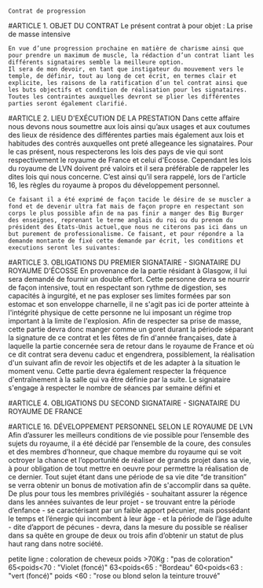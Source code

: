                                                                                     Contrat de progression


#ARTICLE 1. OBJET DU CONTRAT
    Le présent contrat à pour objet : La prise de masse intensive

    En vue d’une progression prochaine en matière de charisme ainsi que pour prendre un maximum de muscle, la rédaction d’un contrat liant les différents signataires semble la meilleure option.
    Il sera de mon devoir, en tant que instigateur du mouvement vers le temple, de définir, tout au long de cet écrit, en termes clair et explicite, les raisons de la ratification d’un tel contrat ainsi que les buts objectifs et condition de réalisation pour les signataires.
    Toutes les contraintes auxquelles devront se plier les différentes parties seront également clarifié.

#ARTICLE 2. LIEU D'EXÉCUTION DE LA PRESTATION
    Dans cette affaire nous devons nous soumettre aux lois ainsi qu’aux usages et aux coutumes des lieux de résidence des différentes parties mais également aux lois et habitudes des contrés auxquelles ont preté allegeance les signataires.
    Pour le cas présent, nous respecterons les lois des pays de vie qui sont respectivement le royaume de France et celui d'Ecosse.
    Cependant les lois du royaume de LVN doivent pré valoirs et il sera préférable de rappeler les dites lois qui nous concerne. C’est ainsi qu’il sera rappelé, lors de l'article 16, les règles du royaume à propos du développement personnel.

    Ce faisant il a été exprimé de façon tacide le désire de se muscler a fond et de devenir ultra fat mais de façon propre en respectant son corps le plus possible afin de na pas finir a manger des Big Burger des enseignes, reprenant le terme anglais du roi ou du prenom du président des États-Unis actuel,que nous ne citerons pas ici dans un but purement de professionalisme. Ce faisant, et pour répondre a la demande montante de fixé cette demande par écrit, les conditions et executions seront les suivantes:

#ARTICLE 3. OBLIGATIONS DU PREMIER SIGNATAIRE - SIGNATAIRE DU ROYAUME D'ÉCOSSE
    En provenance de la partie résidant à Glasgow, il lui sera demandé de fournir un double effort.
    Cette personne devra se nourrir de façon intensive, tout en respectant son rythme de digestion, ses capacités à ingurgité, et ne pas exploser ses limites formées par son estomac et son enveloppe charnelle, il ne s'agit pas ici de porter atteinte à l'intégrité physique de cette personne ne lui imposant un régime trop important à la limite de l'explosion.
    Afin de respecter sa prise de masse, cette partie devra donc manger comme un goret durant la période séparant la signature de ce contrat et les fêtes de fin d'année françaises, date à laquelle la partie concernée sera de retour dans le royaume de France et où ce dit contrat sera devenu caduc et engendrera, possiblement, la réalisation d'un suivant afin de revoir les objectifs et de les adapter à la situation le moment venu. Cette partie devra également respecter la fréquence d'entraînement à la salle qui va être définie par la suite. Le signataire s'engage à respecter le nombre de séances par semaine défini et

#ARTICLE 4. OBLIGATIONS DU SECOND SIGNATAIRE - SIGNATAIRE DU ROYAUME DE FRANCE



#ARTICLE 16. DÉVELOPPEMENT PERSONNEL SELON LE ROYAUME DE LVN
    Afin d’assurer les meilleurs conditions de vie possible pour l’ensemble des sujets du royaume, il a été décidé par l’ensemble de la coure, des consules et des membres d’honneur, que chaque membre du royaume qui se voit octroyer la chance et l’opportunité de réaliser de grands projet dans sa vie, à pour obligation de tout mettre en oeuvre pour permettre la réalisation de ce dernier.
    Tout sujet étant dans une période de sa vie dite “de transition” se verra obtenir un bonus de motivation afin de s'accomplir dans sa quête.
    De plus pour tous les membres privilégiés - souhaitant assurer la régence dans les années suivantes de leur projet - se trouvant entre la période d’enfance - se caractérisant par un faible apport pécunier, mais possédant le temps et l’énergie qui incombent à leur âge - et la période de l’âge adulte - dite d’apport de pécunes - devra, dans la mesure du possible se réaliser dans sa quête en groupe de deux ou trois afin d’obtenir un statut de plus haut rang dans notre société.


petite ligne :
coloration de cheveux
    poids >70Kg : "pas de coloration"
    65<poids<70 : "Violet (foncé)"
    63<poids<65 : "Bordeau"
    60<poids<63 : "vert (foncé)"
    poids <60 : "rose ou blond selon la teinture trouvé"